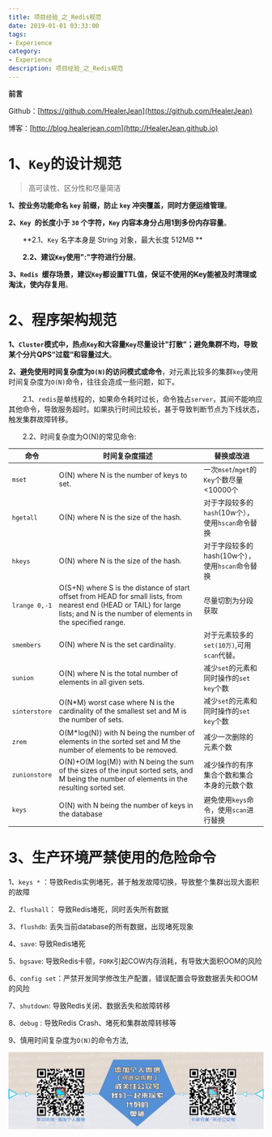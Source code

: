 ```yaml
---
title: 项目经验_之_Redis规范
date: 2019-01-01 03:33:00
tags: 
- Experience
category: 
- Experience
description: 项目经验_之_Redis规范
---
```


**前言**     

 Github：[https://github.com/HealerJean](https://github.com/HealerJean)         

 博客：[http://blog.healerjean.com](http://HealerJean.github.io)          



# 1、`Key`的设计规范

> 高可读性、区分性和尽量简洁



**1、按业务功能命名 `key` 前缀，防止 `key` 冲突覆盖，同时方便运维管理**。    

**2、`Key `的长度小于 `30` 个字符，`Key` 内容本身分占用1到多份内存容量**。

　　**2.1、`Key` 名字本身是 String 对象，最大长度 512MB **     

　　**2.2、建议`Key`使用":"字符进行分层**。    

**3、`Redis `缓存场景，建议`Key`都设置TTL值，保证不使用的Key能被及时清理或淘汰，使内存复用**。





# 2、程序架构规范



**1、`Cluster`模式中，热点`Key`和大容量`Key`尽量设计"打散”；避免集群不均，导致某个分片QPS“过载“和容量过大**。   

**2、避免使用时间复杂度为`O(N)`的访问模式或命令**，对元素比较多的集群`key`使用时间复杂度为`O(N)`命令，往往会造成一些问题，如下。     

　　2.1、`redis`是单线程的，如果命令耗时过长，命令独占`server`，其间不能响应其他命令，导致服务超时。如果执行时间比较长，甚于导致判断节点为下线状态，触发集群故障转移。     

　　2.2、时间复杂度为O(N)的常见命令:

| 命令          | 时间复杂度描述                                               | 替换或改进                                        |
| ------------- | ------------------------------------------------------------ | ------------------------------------------------- |
| `mset`        | O(N) where N is the number of keys to set.                   | 一次`mset`/`mget`的`Key`个数尽量<10000个          |
| `hgetall`     | O(N) where N is the size of the hash.                        | 对于字段较多的`hash`(10w个），使用`hscan`命令替换 |
| `hkeys`       | O(N) where N is the size of the hash.                        | 对于字段较多的hash(10w个），使用`hscan`命令替换   |
| `lrange 0,-1` | O(S+N) where S is the distance of start offset from HEAD for small lists, from nearest end (HEAD or TAIL) for large lists; and N is the number of elements in the specified range. | 尽量切割为分段获取                                |
| `smembers`    | O(N) where N is the set cardinality.                         | 对于元素较多的`set(10万)`,可用`scan`代替。        |
| `sunion`      | O(N) where N is the total number of elements in all given sets. | 减少`set`的元素和同时操作的`set key`个数          |
| `sinterstore` | O(N*M) worst case where N is the cardinality of the smallest set and M is the number of sets. | 减少`set`的元素和同时操作的`set key`个数          |
| `zrem`        | O(M*log(N)) with N being the number of elements in the sorted set and M the number of elements to be removed. | 减少一次删除的元素个数                            |
| `zunionstore` | O(N)+O(M log(M)) with N being the sum of the sizes of the input sorted sets, and M being the number of elements in the resulting sorted set. | 减少操作的有序集合个数和集合本身的元数个数        |
| `keys`        | O(N) with N being the number of keys in the database         | 避免使用`keys`命令，使用`scan`进行替换            |



# 3、生产环境严禁使用的危险命令



1、`keys *` ：导致Redis实例堵死，甚于触发故障切换，导致整个集群出现大面积的故障     

2、`flushall`： 导致Redis堵死，同时丢失所有数据

3、`flushdb`: 丢失当前database的所有数据，出现堵死现象

4、`save`: 导致Redis堵死

5、`bgsave`: 导致Redis卡顿，`FORK`引起COW内存消耗，有导致大面积OOM的风险

6、`config set`：严禁开发同学修改生产配置，错误配置会导致数据丢失和OOM的风险

7、`shutdown`: 导致Redis关闭、数据丢失和故障转移

8、`debug` : 导致Redis Crash、堵死和集群故障转移等

9、慎用时间复杂度为`O(N)`的命令方法,







![ContactAuthor](https://raw.githubusercontent.com/HealerJean/HealerJean.github.io/master/assets/img/artical_bottom.jpg)





<link rel="stylesheet" href="https://unpkg.com/gitalk/dist/gitalk.css">

<script src="https://unpkg.com/gitalk@latest/dist/gitalk.min.js"></script> 
<div id="gitalk-container"></div>    
 <script type="text/javascript">
    var gitalk = new Gitalk({
		clientID: `1d164cd85549874d0e3a`,
		clientSecret: `527c3d223d1e6608953e835b547061037d140355`,
		repo: `HealerJean.github.io`,
		owner: 'HealerJean',
		admin: ['HealerJean'],
		id: 'IsQVc5br7jo6N9YK',
    });
    gitalk.render('gitalk-container');
</script> 

